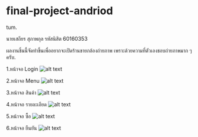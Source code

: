 # final-project-andriod
tum.

นายเสถียร สุภาพกุล รหัสนิสิต 60160353

ผลงานชิ้นนี้จัดทำขึ้นเพื่ออยากจะเปิดร้านขายกล้องถ่ายภาพ เพราะด้วยความที่ตัวเองชอบถ่ายภาพมาก ๆ ครับ.

1.หน้าจอ Login
![alt text](https://user-images.githubusercontent.com/58358762/77161498-6484de00-6adc-11ea-9285-a8df576ef13e.png)

2.หน้าจอ Menu
![alt text](https://user-images.githubusercontent.com/58358762/77161664-c8a7a200-6adc-11ea-89e5-0f5f5b28f81f.png)

3.หน้าจอ สินค้า
![alt text](https://user-images.githubusercontent.com/58358762/77161971-7450f200-6add-11ea-824b-93742a16e7f9.png)

4.หน้าจอ รายละเอียด
![alt text](https://user-images.githubusercontent.com/58358762/77162097-c42fb900-6add-11ea-91dd-8c7812c2c8d3.png)

5.หน้าจอ ซื้อ
![alt text](https://user-images.githubusercontent.com/58358762/77162203-fb9e6580-6add-11ea-9af7-08a30a465f60.png)

6.หน้าจอ ยืนยัน
![alt text](https://user-images.githubusercontent.com/58358762/77162325-48823c00-6ade-11ea-8f00-5b778c88166a.png)
